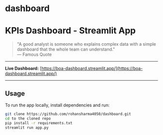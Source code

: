 # dashboard

# KPIs Dashboard - Streamlit App

> "A good analyst is someone who explains complex data with a simple dashboard that the whole team can understand."  
> — Famous Quote

---

**Live Dashboard:** [https://boa-dashboard.streamlit.app/](https://boa-dashboard.streamlit.app/)

---

## Usage

To run the app locally, install dependencies and run:
```bash
git clone https://github.com/rohansharma4050/dashboard.git
cd to the cloned repo
pip install -r requirements.txt
streamlit run app.py
